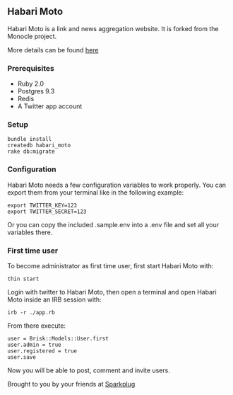 ## Habari Moto

Habari Moto is a link and news aggregation website. It is forked from the Monocle project.

More details can be found [here](http://monocle.io)

### Prerequisites

* Ruby 2.0
* Postgres 9.3
* Redis
* A Twitter app account

### Setup

    bundle install
    createdb habari_moto
    rake db:migrate

### Configuration
Habari Moto needs a few configuration variables to work properly.
You can export them from your terminal like in the following example:

    export TWITTER_KEY=123
    export TWITTER_SECRET=123

Or you can copy the included .sample.env into a .env file and set all your
variables there.

### First time user
To become administrator as first time user, first start Habari Moto with:

    thin start

Login with twitter to Habari Moto, then open a terminal and open Habari Moto inside an IRB session with:

    irb -r ./app.rb

From there execute:

    user = Brisk::Models::User.first
    user.admin = true
    user.registered = true
    user.save

Now you will be able to post, comment and invite users.

Brought to you by your friends at [Sparkplug](http://sparkpl.ug)
